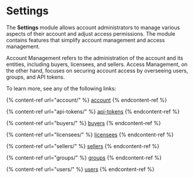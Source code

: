 # Settings

The **Settings** module allows account administrators to manage various aspects of their account and adjust access permissions. The module contains features that simplify account management and access management.&#x20;

Account Management refers to the administration of the account and its entities, including buyers, licensees, and sellers. Access Management, on the other hand, focuses on securing account access by overseeing users, groups, and API tokens.

To learn more, see any of the following links:

{% content-ref url="account/" %}
[account](account/)
{% endcontent-ref %}

{% content-ref url="api-tokens/" %}
[api-tokens](api-tokens/)
{% endcontent-ref %}

{% content-ref url="buyers/" %}
[buyers](buyers/)
{% endcontent-ref %}

{% content-ref url="licensees/" %}
[licensees](licensees/)
{% endcontent-ref %}

{% content-ref url="sellers/" %}
[sellers](sellers/)
{% endcontent-ref %}

{% content-ref url="groups/" %}
[groups](groups/)
{% endcontent-ref %}

{% content-ref url="users/" %}
[users](users/)
{% endcontent-ref %}

